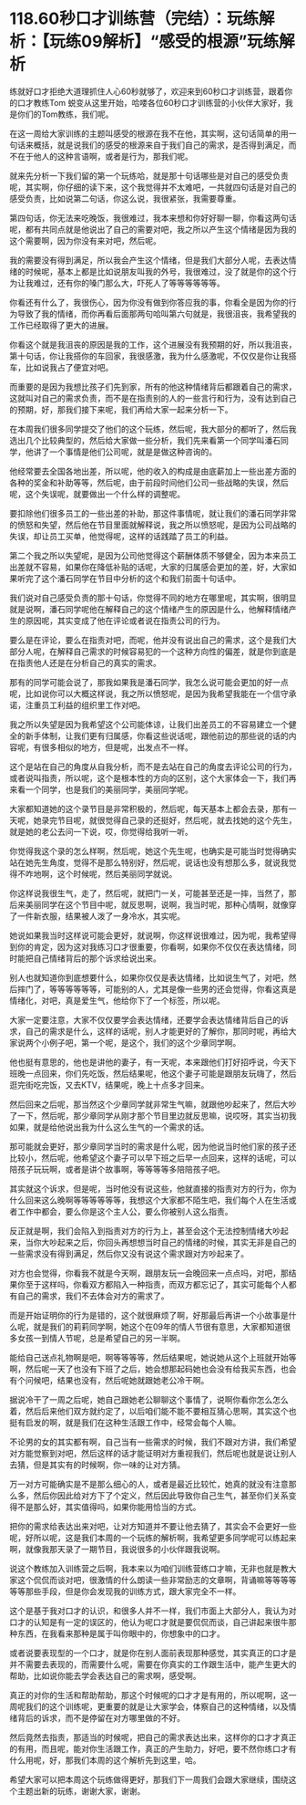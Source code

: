 # 118.60秒口才训练营（完结）：玩练解析：【玩练09解析】“感受的根源”玩练解析

练就好口才拒绝大道理抓住人心60秒就够了，欢迎来到60秒口才训练营，跟着你的口才教练Tom 蜕变从这里开始，哈喽各位60秒口才训练营的小伙伴大家好，我是你们的Tom教练，我们呢。

在这一周给大家训练的主题叫感受的根源在我不在他，其实啊，这句话简单的用一句话来概括，就是说我们的感受的根源来自于我们自己的需求，是否得到满足，而不在于他人的这种言语啊，或者是行为，那我们呢。

就来先分析一下我们留的第一个玩练哈，就是那十句话哪些是对自己的感受负责呢，其实啊，你仔细的读下来，这个我觉得并不太难吧，一共就四句话是对自己的感受负责，比如说第二句话，你这么说，我很紧张，我需要尊重。

第四句话，你无法来吃晚饭，我很难过，我本来想和你好好聊一聊，你看这两句话呢，都有共同点就是他说出了自己的需要对吧，我之所以产生这个情绪是因为我的这个需要啊，因为你没有来对吧，然后呢。

我的需要没有得到满足，所以我会产生这个情绪，但是我们大部分人呢，去表达情绪的时候呢，基本上都是比如说朋友叫我的外号，我很难过，没了就是你的这个行为让我难过，还有你的嗓门那么大，吓死人了等等等等等等。

你看还有什么了，我很伤心，因为你没有做到你答应我的事，你看全是因为你的行为导致了我的情绪，而你再看后面那两句哈叫第六句就是，我很沮丧，我希望我的工作已经取得了更大的进展。

你看这个就是我沮丧的原因是我的工作，这个进展没有我预期的好，所以我沮丧，第十句话，你让我搭你的车回家，我很感激，我为什么感激呢，不仅仅是你让我搭车，比如说我占了便宜对吧。

而重要的是因为我想比孩子们先到家，所有的他这种情绪背后都跟着自己的需求，这就叫对自己的需求负责，而不是在指责别的人的一些言行和行为，没有达到自己的预期，好，那我们接下来呢，我们再给大家一起来分析一下。

在本周我们很多同学提交了他们的这个玩练，然后呢，我大部分的都听了，然后我选出几个比较典型的，然后给大家做一些分析，我们先来看第一个同学叫潘石同学，他讲了一个事情是他们公司呢，就是是做这种咨询的。

他经常要去全国各地出差，所以呢，他的收入的构成是由底薪加上一些出差方面的各种的奖金和补助等等，然后呢，由于前段时间他们公司一些战略的失误，然后呢，这个失误呢，就要做出一个什么样的调整呢。

要扣除他们很多员工的一些出差的补助，那这件事情呢，就让我们的潘石同学非常的愤怒和失望，然后他在节目里面就解释说，我之所以愤怒呢，是因为公司战略的失误，却让员工买单，他觉得呢，这样的话践踏了员工的利益。

第二个我之所以失望呢，是因为公司他觉得这个薪酬体质不够健全，因为本来员工出差就不容易，如果你在降低补贴的话呢，大家的归属感会更加的差，好，大家如果听完了这个潘石同学在节目中分析的这个和我们前面十句话中。

我们说对自己感受负责的那十句话，你觉得不同的地方在哪里呢，其实啊，很明显就是说啊，潘石同学呢他在解释自己的这个情绪产生的原因是什么，他解释情绪产生的原因呢，其实变成了他在评论或者说在指责公司的行为。

要么是在评论，要么在指责对吧，而呢，他并没有说出自己的需求，这个是我们大部分人呢，在解释自己需求的时候容易犯的一个这种方向性的偏差，就是你到底是在指责他人还是在分析自己的真实的需求。

那有的同学可能会说了，那我如果我是潘石同学，我怎么说可能会更加的好一点呢，比如说你可以大概这样说，我之所以愤怒呢，是因为我希望我能在一个信守承诺，注重员工利益的组织里工作对吧。

我之所以失望是因为我希望这个公司能体谅，让我们出差员工的不容易建立一个健全的新手体制，让我们更有归属感，你看这些说话呢，跟他前边的那些说的话的内容呢，有很多相似的地方，但是呢，出发点不一样。

这个是站在自己的角度从自我分析，而不是去站在自己的角度去评论公司的行为，或者说叫指责，所以呢，这个是根本性的方向的区别，这个大家体会一下，我们再来看一个同学，也是我们的美丽同学，美丽同学呢。

大家都知道她的这个录节目是非常积极的，然后呢，每天基本上都会去录，那有一天呢，她录完节目呢，就很觉得自己录的还挺好，然后呢，就去找她的这个先生，就是她的老公去问一下说，哎，你觉得给我听一听。

你觉得我这个录的怎么样啊，然后呢，她这个先生呢，也确实是可能当时觉得确实站在她先生角度，觉得不是那么特别好，然后呢，说话也没有想那么多，就说我觉得不咋地啊，这个时候呢，然后美丽同学就说。

你这样说我很生气，走了，然后呢，就把门一关，可能甚至还是一摔，当然了，那后来美丽同学在这个节目中呢，就反思啊，说啊，我当时呢，那种心情啊，就像穿了一件新衣服，结果被人泼了一身冷水，其实呢。

她说如果我当时这样说可能会更好，就说啊，你这样说很难过，因为呢，我希望得到你的肯定，因为这对我练习口才很重要，你看啊，如果你不仅仅在表达情绪，同时能把自己情绪背后的那个诉求给说出来。

别人也就知道你到底想要什么，如果你仅仅是表达情绪，比如说生气了，对吧，然后摔门了，等等等等等等，可能别的人，尤其是像一些男的还会觉得，你看这真是情绪化，对吧，真是爱生气，他给你下了一个标签，所以呢。

大家一定要注意，大家不仅仅要学会表达情绪，还要学会表达情绪背后自己的诉求，自己的需求是什么，这样的话呢，别人才能更好的了解你，那同时呢，再给大家说两个小例子吧，第一个呢，是这个，我们的这个少章同学啊。

他也挺有意思的，他也是讲他的妻子，有一天呢，本来跟他们打好招呼说，今天下班晚一点回来，你们先吃饭，然后结果呢，他这个妻子可能是跟朋友玩嗨了，然后逛完街吃完饭，又去KTV，结果呢，晚上十点多才回来。

然后回来之后呢，那当然这个少章同学就非常生气嘛，就跟他吵起来了，然后大吵了一下，然后呢，那少章同学从刚才那个节目里边就反思嘛，说哎呀，其实当初我如果，就是给他说出我为什么这么生气的一个需求的话。

那可能就会更好，那少章同学当时的需求是什么呢，因为他说当时他们家的孩子还比较小，然后呢，他希望这个妻子可以早下班之后早一点回来，这样的话呢，可以陪孩子玩玩啊，或者是讲个故事啊，等等等等多陪陪孩子吧。

其实就这个诉求，但是呢，当时他没有说这些，他就直接的指责对方的行为，你为什么回来这么晚啊等等等等等等，我想这个大家都不陌生吧，我们每个人在生活或者工作中都会，要么你是这个主人公，要么你被别人这么指责。

反正就是啊，我们会陷入到指责对方的行为上，甚至会这个无法控制情绪大吵起来，当你大吵起来之后，你回头再想想当时自己的情绪的时候，其实无非是自己的一些需求没有得到满足，然后你又没有说这个需求跟对方吵起来了。

对方也会觉得，你看我不就是今天啊，跟朋友玩一会晚回来一点点吗，对吧，那结果你至于这样吗，你看双方都陷入一种指责，而双方都忘记了，其实可能每个人都有自己的需求，我们不去体会对方的需求了。

而是开始证明你的行为是错的，这个就很麻烦了啊，好那最后再讲一个小故事是什么呢，就是我们的莉莉同学啊，她这个在09年的情人节很有意思，大家都知道很多女孩一到情人节呢，总是希望自己的另一半啊。

能给自己送点礼物啊是吧，啊等等等等，然后结果呢，她说她从这个上班就开始等啊，然后呢一天了也没有下班了之后，她会想那起码她也会没有给我买东西，也会有个问候吧，结果也没有，然后呢她就跟她老公冷干啊。

据说冷干了一周之后呢，她自己跟她老公聊聊这个事情了，说啊你看你怎么怎么着，然后后来他们双方就约定了，以后咱们能不能不要相互猜心思啊，其实这个也挺有启发的啊，就是我们在这种生活跟工作中，经常会每个人嘛。

不论男的女的其实都有啊，自己当有一些需求的时候，我们不跟对方讲，我们希望对方能觉察到对吧，然后这样的话才能证明对方重视我们，然后呢也就是说让别人去猜，但是其实有的时候啊，你一味的让对方猜。

万一对方可能确实是不是那么细心的人，或者是最近比较忙，她真的就没有注意那么多，然后你因此给对方下了个定义，然后因此导致你自己生气，甚至你们关系变得不是那么好，其实值得吗，如果你能用恰当的方式。

把你的需求给表达出来对吧，让对方知道并不要让他去猜了，其实会不会更好一些呢，好所以呢，这是我们本周的一个玩练的解析啊，我希望更多同学呢可以练起来啊，就像我那天录了一期节目，我说很多的小伙伴跟我说啊。

说这个教练加入训练营之后啊，我本来以为咱们训练营练口才嘛，无非也就是教大家这个侃侃而谈对吧，很激情的什么朗读一些非常励志的文章啊，背诵嘛等等等等等等那些手段，但是你会发现我的训练方式，跟大家完全不一样。

这个是基于我对口才的认识，和很多人并不一样，我们市面上大部分人，我认为对口才的认知是有一定的误区的，他认为呢口才就是要侃侃而谈，自己讲起来很牛那种东西，在我看来那种是属于叫你眼中的，你想象中的口才。

或者说要表现型的一个口才，就是你在别人面前表现那种感觉，其实真正的口才是并不需要去表现的，而需要什么呢，需要在你真实的工作跟生活中，能产生更大的帮助，比如说你能去学会表达自己的需求啊，感受啊。

真正的对你的生活和帮助帮助，那这个时候呢的口才才是有用的，所以呢啊，这一周呢我们的这个训练呢，更重要的就是让大家学会，体察自己的这种情绪，以及情绪背后的诉求，而不是停留在对方哪里做的不好。

然后竟然去指责，那适当的时候呢，把自己的需求表达出来，这样你的口才才真正的有用，而且呢，能对你生活跟工作，真正的产生助力，好吧，要不然你练口才有什么用呢，好，那我们本周的这个解析先到这里，哈。

希望大家可以把本周这个玩练做得更好，那我们下一周我们会跟大家继续，围绕这个主题出新的玩练，谢谢大家，谢谢。